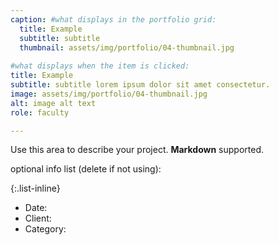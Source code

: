 ```yaml
---
caption: #what displays in the portfolio grid:
  title: Example
  subtitle: subtitle
  thumbnail: assets/img/portfolio/04-thumbnail.jpg
  
#what displays when the item is clicked:
title: Example
subtitle: subtitle lorem ipsum dolor sit amet consectetur.
image: assets/img/portfolio/04-thumbnail.jpg
alt: image alt text
role: faculty

---
```

Use this area to describe your project. **Markdown** supported.

optional info list (delete if not using):

{:.list-inline} 
- Date: 
- Client: 
- Category: 


